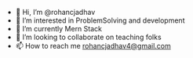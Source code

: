 - 👋 Hi, I’m @rohancjadhav
- 👀 I’m interested in ProblemSolving and development
- 🌱 I’m currently Mern Stack
- 💞️ I’m looking to collaborate on teaching folks
- 📫 How to reach me rohancjadhav4@gmail.com

<!---
rohancjadhav/rohancjadhav is a ✨ special ✨ repository because its `README.md` (this file) appears on your GitHub profile.
You can click the Preview link to take a look at your changes.
--->
